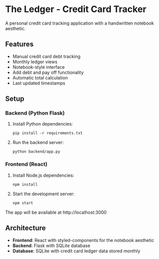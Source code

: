 # The Ledger - Credit Card Tracker

A personal credit card tracking application with a handwritten notebook aesthetic.

## Features

- Manual credit card debt tracking
- Monthly ledger views
- Notebook-style interface
- Add debt and pay off functionality
- Automatic total calculation
- Last updated timestamps

## Setup

### Backend (Python Flask)
1. Install Python dependencies:
   ```
   pip install -r requirements.txt
   ```

2. Run the backend server:
   ```
   python backend/app.py
   ```

### Frontend (React)
1. Install Node.js dependencies:
   ```
   npm install
   ```

2. Start the development server:
   ```
   npm start
   ```

The app will be available at http://localhost:3000

## Architecture

- **Frontend**: React with styled-components for the notebook aesthetic
- **Backend**: Flask with SQLite database
- **Database**: SQLite with credit card ledger data stored monthly 